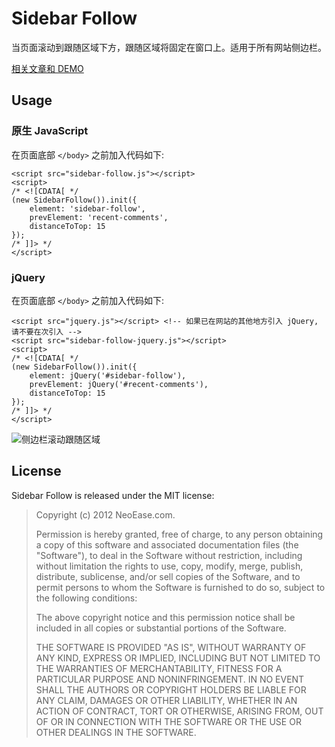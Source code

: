 Sidebar Follow
==============

当页面滚动到跟随区域下方，跟随区域将固定在窗口上。适用于所有网站侧边栏。

[相关文章和 DEMO](http://www.neoease.com/sidebar-follow-scrolling-section/)

Usage
-----

### 原生 JavaScript

在页面底部 `</body>` 之前加入代码如下:

	<script src="sidebar-follow.js"></script>
	<script>
	/* <![CDATA[ */
	(new SidebarFollow()).init({
		element: 'sidebar-follow',
		prevElement: 'recent-comments',
		distanceToTop: 15
	});
	/* ]]> */
	</script>

### jQuery

在页面底部 `</body>` 之前加入代码如下:

	<script src="jquery.js"></script> <!-- 如果已在网站的其他地方引入 jQuery, 请不要在次引入 -->
	<script src="sidebar-follow-jquery.js"></script>
	<script>
	/* <![CDATA[ */
	(new SidebarFollow()).init({
		element: jQuery('#sidebar-follow'),
		prevElement: jQuery('#recent-comments'),
		distanceToTop: 15
	});
	/* ]]> */
	</script>

![侧边栏滚动跟随区域](http://img.neoease.org/2012/11/sidebar-follow-scrolling-section.png?_=110613)

License
-------

Sidebar Follow is released under the MIT license:

>Copyright (c) 2012 NeoEase.com.
>
>Permission is hereby granted, free of charge, to any person obtaining a copy of
>this software and associated documentation files (the "Software"), to deal in
>the Software without restriction, including without limitation the rights to
>use, copy, modify, merge, publish, distribute, sublicense, and/or sell copies
>of the Software, and to permit persons to whom the Software is furnished to do
>so, subject to the following conditions:
>
>The above copyright notice and this permission notice shall be included in all
>copies or substantial portions of the Software.
>
>THE SOFTWARE IS PROVIDED "AS IS", WITHOUT WARRANTY OF ANY KIND, EXPRESS OR
>IMPLIED, INCLUDING BUT NOT LIMITED TO THE WARRANTIES OF MERCHANTABILITY,
>FITNESS FOR A PARTICULAR PURPOSE AND NONINFRINGEMENT. IN NO EVENT SHALL THE
>AUTHORS OR COPYRIGHT HOLDERS BE LIABLE FOR ANY CLAIM, DAMAGES OR OTHER
>LIABILITY, WHETHER IN AN ACTION OF CONTRACT, TORT OR OTHERWISE, ARISING FROM,
>OUT OF OR IN CONNECTION WITH THE SOFTWARE OR THE USE OR OTHER DEALINGS IN THE
>SOFTWARE.